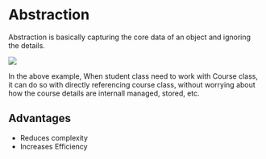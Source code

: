 # Abstraction

Abstraction is basically capturing the core data of an object and ignoring the details. 

[![](https://mermaid.ink/img/pako:eNptj70OwjAMhF_F8gSofYGs_EyIpWsWqzElokmR4wxQ9d2JRKsKxGTrvjv5PGI7OEaDbU8pHTx1QsHGRrPjqLCra9gPWRLb-JlgwBfg3SIYSP7Fm-0a-quo-NjByUvSCwX-w870g9ZLXwJ1jBUGlkDeleajjQAW9cYli6asjuRu0cap-PLDkfLReR0EzZX6xBVS1qF5xhaNSubFNH8_u6Y3jg5kAA)](https://mermaid.live/edit#pako:eNptj70OwjAMhF_F8gSofYGs_EyIpWsWqzElokmR4wxQ9d2JRKsKxGTrvjv5PGI7OEaDbU8pHTx1QsHGRrPjqLCra9gPWRLb-JlgwBfg3SIYSP7Fm-0a-quo-NjByUvSCwX-w870g9ZLXwJ1jBUGlkDeleajjQAW9cYli6asjuRu0cap-PLDkfLReR0EzZX6xBVS1qF5xhaNSubFNH8_u6Y3jg5kAA)

In the above example, When student class need to work with Course class, it can do so with directly referencing course class, without worrying about how the course details are internall managed, stored, etc. 

## Advantages
- Reduces complexity
- Increases Efficiency